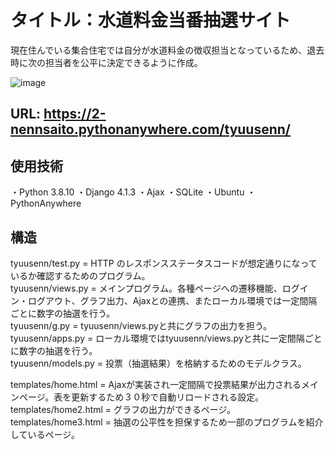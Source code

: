 # タイトル：水道料金当番抽選サイト
現在住んでいる集合住宅では自分が水道料金の徴収担当となっているため、退去時に次の担当者を公平に決定できるように作成。


![image](https://user-images.githubusercontent.com/105050060/220829743-cab397af-74fa-42f7-a7d5-ba3f84b55c8b.png)

## URL:  https://2-nennsaito.pythonanywhere.com/tyuusenn/

## 使用技術
・Python 3.8.10
・Django 4.1.3
・Ajax
・SQLite
・Ubuntu
・PythonAnywhere

## 構造
tyuusenn/test.py = HTTP のレスポンスステータスコードが想定通りになっているか確認するためのプログラム。  
tyuusenn/views.py = メインプログラム。各種ページへの遷移機能、ログイン・ログアウト、グラフ出力、Ajaxとの連携、またローカル環境では一定間隔ごとに数字の抽選を行う。  
tyuusenn/g.py = tyuusenn/views.pyと共にグラフの出力を担う。  
tyuusenn/apps.py = ローカル環境ではtyuusenn/views.pyと共に一定間隔ごとに数字の抽選を行う。  
tyuusenn/models.py  = 投票（抽選結果）を格納するためのモデルクラス。  

templates/home.html = Ajaxが実装され一定間隔で投票結果が出力されるメインページ。表を更新するため３０秒で自動リロードされる設定。  
templates/home2.html = グラフの出力ができるページ。  
templates/home3.html = 抽選の公平性を担保するため一部のプログラムを紹介しているページ。  


